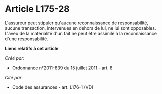 # Article L175-28

L'assureur peut stipuler qu'aucune reconnaissance de responsabilité, aucune transaction, intervenues en dehors de lui, ne lui
sont opposables. L'aveu de la matérialité d'un fait ne peut être assimilé à la reconnaissance d'une responsabilité.

**Liens relatifs à cet article**

_Créé par_:

  - Ordonnance n°2011-839 du 15 juillet 2011 - art. 8

_Cité par_:

  - Code des assurances - art. L176-1 (VD)
